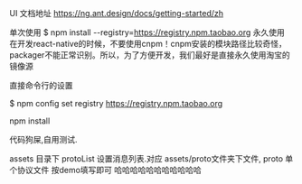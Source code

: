 UI 文档地址
https://ng.ant.design/docs/getting-started/zh

单次使用
$  npm install --registry=https://registry.npm.taobao.org
永久使用
在开发react-native的时候，不要使用cnpm！cnpm安装的模块路径比较奇怪，packager不能正常识别。所以，为了方便开发，我们最好是直接永久使用淘宝的镜像源

直接命令行的设置

$ npm config set registry https://registry.npm.taobao.org

npm install




代码狗屎,自用测试.

assets 目录下  protoList 设置消息列表.对应 assets/proto文件夹下文件,
proto 单个协议文件 按demo填写即可
 哈哈哈哈哈哈哈哈哈哈哈
